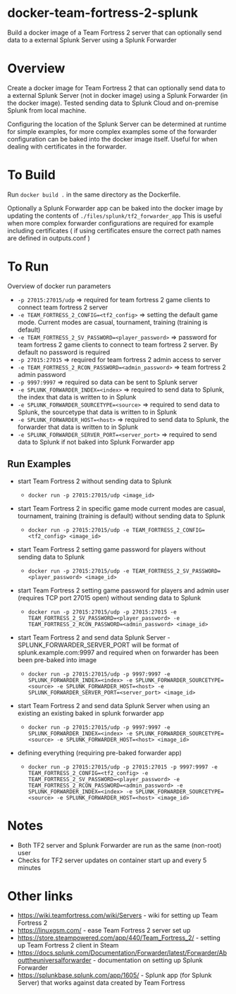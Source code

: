 # docker-team-fortress-2-splunk
Build a docker image of a Team Fortress 2 server that can optionally send data to a external Splunk Server using a Splunk Forwarder

# Overview

Create a docker image for Team Fortress 2 that can optionally send data to a external Splunk Server (not in docker image) using a Splunk Forwarder (in the docker image). Tested sending data to Splunk Cloud and on-premise Splunk from local machine.

Configuring the location of the Splunk Server can be determined at runtime for simple examples, for more complex examples some of the forwarder configuration can be baked into the docker image itself. Useful for when dealing with certificates in the forwarder.

# To Build

Run ```docker build .``` in the same directory as the Dockerfile.

Optionally a Splunk Forwarder app can be baked into the docker image by updating the contents of ```./files/splunk/tf2_forwarder_app```
This is useful when more complex forwarder configurations are required for example including certificates ( if using certificates ensure the correct path names are defined in outputs.conf )

# To Run

Overview of docker run parameters

- ```-p 27015:27015/udp``` => required for team fortress 2 game clients to connect team fortress 2 server
- ```-e TEAM_FORTRESS_2_CONFIG=<tf2_config>``` => setting the default game mode. Current modes are casual, tournament, training (training is default)
- ```-e TEAM_FORTRESS_2_SV_PASSWORD=<player_password>``` => password for team fortress 2 game clients to connect to team fortress 2 server. By default no password is required
- ```-p 27015:27015``` => required for team fortress 2 admin access to server
- ```-e TEAM_FORTRESS_2_RCON_PASSWORD=<admin_password>``` => team fortress 2 admin password
- ```-p 9997:9997``` => required so data can be sent to Splunk server
- ```-e SPLUNK_FORWARDER_INDEX=<index>``` => required to send data to Splunk, the index that data is written to in Splunk
- ```-e SPLUNK_FORWARDER_SOURCETYPE=<source>``` => required to send data to Splunk, the sourcetype that data is written to in Splunk 
- ```-e SPLUNK_FORWARDER_HOST=<host>``` => required to send data to Splunk, the forwarder that data is written to in Splunk
- ```-e SPLUNK_FORWARDER_SERVER_PORT=<server_port>``` => required to send data to Splunk if not baked into Splunk Forwarder app
  
## Run Examples

- start Team Fortress 2 without sending data to Splunk
  - ```docker run -p 27015:27015/udp <image_id>```

- start Team Fortress 2 in specific game mode current modes are casual, tournament, training (training is default) without sending data to Splunk 
  - ```docker run -p 27015:27015/udp -e TEAM_FORTRESS_2_CONFIG=<tf2_config> <image_id>```

- start Team Fortress 2 setting game password for players without sending data to Splunk
  - ```docker run -p 27015:27015/udp -e TEAM_FORTRESS_2_SV_PASSWORD=<player_password> <image_id>```

- start Team Fortress 2 setting game password for players and admin user (requires TCP port 27015 open) without sending data to Splunk
  - ```docker run -p 27015:27015/udp -p 27015:27015 -e TEAM_FORTRESS_2_SV_PASSWORD=<player_password> -e TEAM_FORTRESS_2_RCON_PASSWORD=<admin_password> <image_id>```

- start Team Fortress 2 and send data Splunk Server - SPLUNK_FORWARDER_SERVER_PORT will be format of splunk.example.com:9997 and required when on forwarder has been been pre-baked into image
  - ```docker run -p 27015:27015/udp -p 9997:9997 -e SPLUNK_FORWARDER_INDEX=<index> -e SPLUNK_FORWARDER_SOURCETYPE=<source> -e SPLUNK_FORWARDER_HOST=<host> -e SPLUNK_FORWARDER_SERVER_PORT=<server_port> <image_id>```

- start Team Fortress 2 and send data Splunk Server when using an existing an existing baked in splunk forwarder app
  - ```docker run -p 27015:27015/udp -p 9997:9997 -e SPLUNK_FORWARDER_INDEX=<index> -e SPLUNK_FORWARDER_SOURCETYPE=<source> -e SPLUNK_FORWARDER_HOST=<host> <image_id>```

- defining everything (requiring pre-baked forwarder app)
  - ```docker run -p 27015:27015/udp -p 27015:27015 -p 9997:9997 -e TEAM_FORTRESS_2_CONFIG=<tf2_config> -e TEAM_FORTRESS_2_SV_PASSWORD=<player_password> -e TEAM_FORTRESS_2_RCON_PASSWORD=<admin_password> -e SPLUNK_FORWARDER_INDEX=<index> -e SPLUNK_FORWARDER_SOURCETYPE=<source> -e SPLUNK_FORWARDER_HOST=<host> <image_id>```

# Notes

* Both TF2 server and Splunk Forwarder are run as the same (non-root) user
* Checks for TF2 server updates on container start up and every 5 minutes

# Other links

- https://wiki.teamfortress.com/wiki/Servers - wiki for setting up Team Fortress 2
- https://linuxgsm.com/ - ease Team Fortress 2 server set up
- https://store.steampowered.com/app/440/Team_Fortress_2/ - setting up Team Fortress 2 client in Steam
- https://docs.splunk.com/Documentation/Forwarder/latest/Forwarder/Abouttheuniversalforwarder - documentation on setting up Splunk Forwarder
- https://splunkbase.splunk.com/app/1605/ - Splunk app (for Splunk Server) that works against data created by Team Fortress
